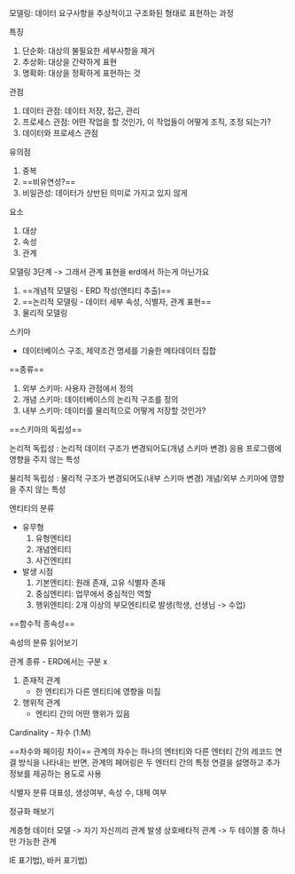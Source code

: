 모델링: 데이터 요구사항을 추상적이고 구조화된 형태로 표현하는 과정

특징
1. 단순화: 대상의 불필요한 세부사항을 제거
2. 추상화: 대상을 간략하게 표현
3. 명확화: 대상을 정확하게 표현하는 것

관점
1. 데이터 관점: 데이터 저장, 접근, 관리
2. 프로세스 관점: 어떤 작업을 할 것인가, 이 작업들이 어떻게 조직, 조정 되는가?
3. 데이터와 프로세스 관점

유의점
1. 중복
2. ==비유연성?==
3. 비일관성: 데이터가 상반된 의미로 가지고 있지 않게

요소
1. 대상
2. 속성
3. 관계

모델링 3단계 -> 그래서 관계 표현을 erd에서 하는게 아닌가요
1. ==개념적 모델링 - ERD 작성(엔티티 추출)==
2. ==논리적 모델링 - 데이터 세부 속성, 식별자, 관계 표현==
3. 물리적 모델링

스키마
- 데이터베이스 구조, 제약조건 명세를 기술한 메타데이터 집합

==종류==
1. 외부 스키마: 사용자 관점에서 정의
2. 개념 스키마: 데이터베이스의 논리적 구조를 정의
3. 내부 스키마: 데이터를 물리적으로 어떻게 저장할 것인가?

==스키마의 독립성==

논리적 독립성 : 논리적 데이터 구조가 변경되어도(개념 스키마 변경) 응용 프로그램에 영향을 주지 않는 특성

물리적 독립성 : 물리적 구조가 변경되어도(내부 스키마 변경) 개념/외부 스키마에 영향을 주지 않는 특성

엔티티의 분류
- 유무형
	1. 유형엔티티
	2. 개념엔티티
	3. 사건엔티티
- 발생 시점
	1. 기본엔티티: 원래 존재, 고유 식별자 존재
	2. 중심엔티티: 업무에서 중심적인 역할
	3. 행위엔티티: 2개 이상의 부모엔티티로 발생(학생, 선생님 -> 수업)

==함수적 종속성==

속성의 분류 읽어보기

관계 종류 - ERD에서는 구분 x
1. 존재적 관계
	- 한 엔티티가 다른 엔티티에 영향을 미침
2. 행위적 관계
	- 엔티티 간의 어떤 행위가 있음

Cardinality - 차수 (1:M)

==차수와 페이링 차이==
관계의 차수는 하나의 엔터티와 다른 엔터티 간의 레코드 연결 방식을 나타내는 반면, 관계의 페어링은 두 엔터티 간의 특정 연결을 설명하고 추가 정보를 제공하는 용도로 사용

식별자 분류
대표성, 생성여부, 속성 수, 대체 여부

정규화 해보기

계층형 데이터 모델 -> 자기 자신끼리 관계 발생
상호배타적 관계 -> 두 테이블 중 하나만 가능한 관계

IE 표기법), 바커 표기법)